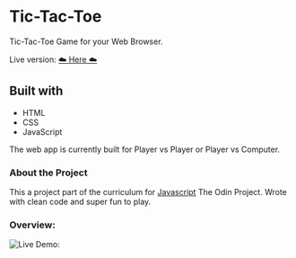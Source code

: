 # Tic-Tac-Toe

Tic-Tac-Toe Game for your Web Browser.

Live version: [☁️ Here ☁️](https://diana2x.github.io/Tic-Tac-Toe/)

## Built with

- HTML
- CSS
- JavaScript

The web app is currently built for Player vs Player or Player vs Computer.

### About the Project

This a project part of the curriculum for [Javascript](https://www.theodinproject.com/) The Odin Project.
Wrote with clean code and super fun to play.

### Overview:

![Live Demo:](https://media1.giphy.com/media/cSzKVW9wxTEGUrRIWm/giphy.gif?cid=790b7611b0560d1c52e2c8aaaae52f3d5dd13a9311069bcd&rid=giphy.gif&ct=g)
